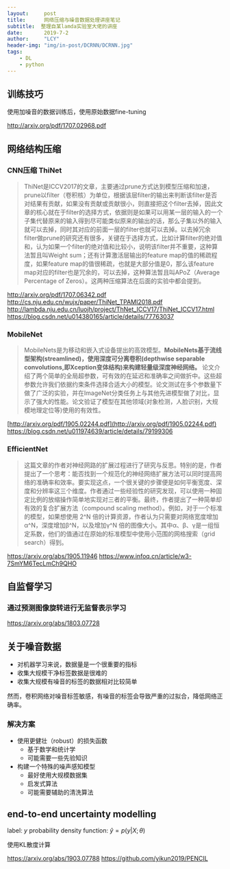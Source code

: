 ```yaml
---
layout:     post
title:      网络压缩与噪音数据处理讲座笔记
subtitle:  整理自某lamda实验室大佬的讲座
date:       2019-7-2
author:     "LCY"
header-img: "img/in-post/DCRNN/DCRNN.jpg"
tags:
    - DL
    - python
---
```


## 训练技巧

使用加噪音的数据训练后，使用原始数据fine-tuning

http://arxiv.org/pdf/1707.02968.pdf

## 网络结构压缩

### CNN压缩 ThiNet

> ThiNet是ICCV2017的文章，主要通过prune方式达到模型压缩和加速，prune以filter（卷积核）为单位，根据该层filter的输出来判断该filter是否对结果有贡献，如果没有贡献或贡献很小，则直接把这个filter去掉，因此文章的核心就在于filter的选择方式，依据则是如果可以用某一层的输入的一个子集代替原来的输入得到尽可能类似原来的输出的话，那么子集以外的输入就可以去掉，同时其对应的前面一层的filter也就可以去掉。以去掉冗余filter做prune的研究还有很多，关键在于选择方式，比如计算filter的绝对值和，认为如果一个filter的绝对值和比较小，说明该filter并不重要，这种算法暂且叫Weight sum；还有计算激活层输出的feature map的值的稀疏程度，如果feature map的值很稀疏，也就是大部分值是0，那么该feature map对应的filter也是冗余的，可以去掉，这种算法暂且叫APoZ（Average Percentage of Zeros）。这两种压缩算法在后面的实验中都会提到。

http://arxiv.org/pdf/1707.06342.pdf
http://cs.nju.edu.cn/wujx/paper/ThiNet_TPAMI2018.pdf
http://lambda.nju.edu.cn/luojh/project/ThNet_ICCV17/ThiNet_ICCV17.html
https://blog.csdn.net/u014380165/article/details/77763037

### MobileNet

> MobileNets是为移动和嵌入式设备提出的高效模型。**MobileNets基于流线型架构(streamlined)，使用深度可分离卷积(depthwise separable convolutions,即Xception变体结构)来构建轻量级深度神经网络。**
> 论文介绍了两个简单的全局超参数，可有效的在延迟和准确率之间做折中。这些超参数允许我们依据约束条件选择合适大小的模型。论文测试在多个参数量下做了广泛的实验，并在ImageNet分类任务上与其他先进模型做了对比，显示了强大的性能。论文验证了模型在其他领域(对象检测，人脸识别，大规模地理定位等)使用的有效性。

[http://arxiv.org/pdf/1905.02244.pdf](http://arxiv.org/pdf/1905.02244.pdf)
https://blog.csdn.net/u011974639/article/details/79199306

### EfficientNet

> 这篇文章的作者对神经网路的扩展过程进行了研究与反思。特别的是，作者提出了一个思考：能否找到一个规范化的神经网络扩展方法可以同时提高网络的准确率和效率。要实现这点，一个很关键的步骤便是如何平衡宽度、深度和分辨率这三个维度。作者通过一些经验性的研究发现，可以使用一种固定比例的放缩操作简单地实现对三者的平衡。最终，作者提出了一种简单却有效的复合扩展方法（compound scaling method）。例如，对于一个标准的模型，如果想使用 2^N 倍的计算资源，作者认为只需要对网络宽度增加α^N，深度增加β^N，以及增加γ^N 倍的图像大小。其中α、β、γ是一组恒定系数，他们的值通过在原始的标准模型中使用小范围的网格搜索（grid search）得到。

https://arxiv.org/abs/1905.11946
https://www.infoq.cn/article/w3-7SmYM6TecLmCh9QHO



## 自监督学习

### 通过预测图像旋转进行无监督表示学习

https://arxiv.org/abs/1803.07728

## 关于噪音数据

- 对机器学习来说，数据量是一个很重要的指标
- 收集大规模干净标签数据是很难的
- 收集大规模有噪音的标签的数据相对比较简单

然而，卷积网络对噪音标签敏感，有噪音的标签会导致严重的过拟合，降低网络正确率。

### 解决方案

- 使用更健壮（robust）的损失函数
  - 基于数学和统计学
  - 可能需要一些先验知识
- 构建一个特殊的噪声感知模型
  - 最好使用大规模数据集
  - 启发式算法
  - 可能需要辅助的清洗算法

## end-to-end uncertainty modelling

label: $y$
probability density function: $\hat{y}=p(y|X;\theta)$

使用KL散度计算

https://arxiv.org/abs/1903.07788
https://github.com/yikun2019/PENCIL
